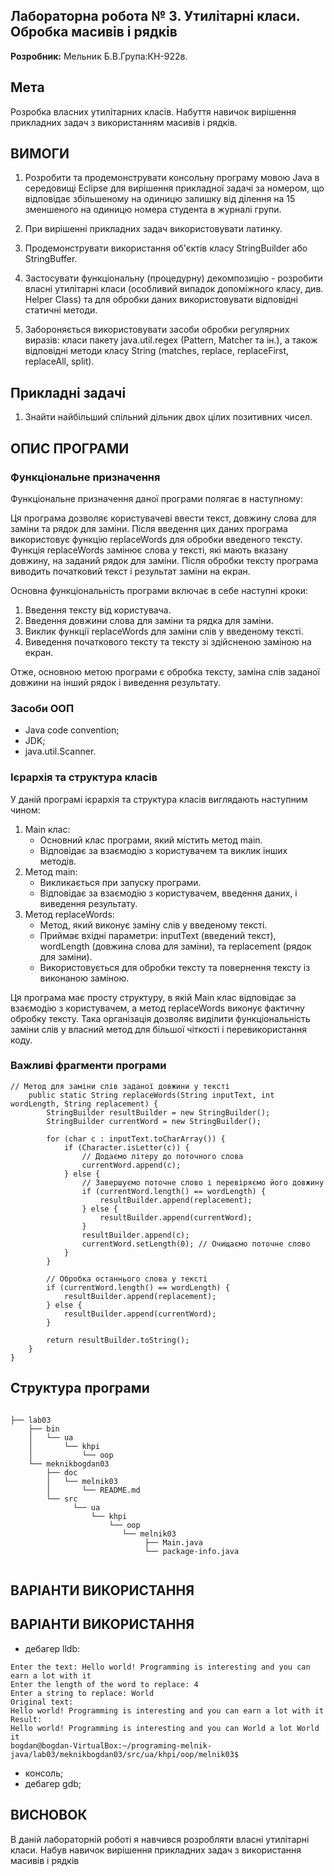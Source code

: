 ## Лабораторна робота № 3. Утилітарні класи. Обробка масивів і рядків

**Розробник:**  Мельник Б.В.Група:КН-922в. 

## Мета
Розробка власних утилітарних класів.
Набуття навичок вирішення прикладних задач з використанням масивів і рядків.


## ВИМОГИ

1. Розробити та продемонструвати консольну програму мовою Java в середовищі Eclipse для вирішення прикладної задачі за номером, що відповідає збільшеному на одиницю залишку від ділення на 15 зменшеного на одиницю номера студента в журналі групи.

2. При вирішенні прикладних задач використовувати латинку.

3. Продемонструвати використання об'єктів класу StringBuilder або StringBuffer.

4. Застосувати функціональну (процедурну) декомпозицію - розробити власні утилітарні класи (особливий випадок допоміжного класу, див. Helper Class) та для обробки даних використовувати відповідні статичні методи.

5. Забороняється використовувати засоби обробки регулярних виразів: класи пакету java.util.regex (Pattern, Matcher та ін.), а також відповідні методи класу String (matches, replace, replaceFirst, replaceAll, split).


## Прикладні задачі

1. Знайти найбільший спільний дільник двох цілих позитивних чисел.

## ОПИС ПРОГРАМИ

### Функціональне призначення

Функціональне призначення даної програми полягає в наступному:

Ця програма дозволяє користувачеві ввести текст, довжину слова для заміни та рядок для заміни. Після введення цих даних програма використовує функцію replaceWords для обробки введеного тексту. Функція replaceWords замінює слова у тексті, які мають вказану довжину, на заданий рядок для заміни. Після обробки тексту програма виводить початковий текст і результат заміни на екран.

Основна функціональність програми включає в себе наступні кроки:

1. Введення тексту від користувача.
2. Введення довжини слова для заміни та рядка для заміни.
3. Виклик функції replaceWords для заміни слів у введеному тексті.
4. Виведення початкового тексту та тексту зі здійсненою заміною на екран.

Отже, основною метою програми є обробка тексту, заміна слів заданої довжини на інший рядок і виведення результату.

### Засоби ООП

 - Java code convention;
 - JDK;
 - java.util.Scanner.

### Ієрархія та структура класів

У даній програмі ієрархія та структура класів виглядають наступним чином:

1. Main клас:
   - Основний клас програми, який містить метод main.
   - Відповідає за взаємодію з користувачем та виклик інших методів.
2. Метод main:
   - Викликається при запуску програми.
   - Відповідає за взаємодію з користувачем, введення даних, і виведення результату.
3. Метод replaceWords:
   - Метод, який виконує заміну слів у введеному тексті.
   - Приймає вхідні параметри: inputText (введений текст), wordLength (довжина слова для заміни), та replacement (рядок для заміни).
   - Використовується для обробки тексту та повернення тексту із виконаною заміною.
   
Ця програма має просту структуру, в якій Main клас відповідає за взаємодію з користувачем, а метод replaceWords виконує фактичну обробку тексту. Така організація дозволяє виділити функціональність заміни слів у власний метод для більшої чіткості і перевикористання коду.

### Важливі фрагменти програми


```
// Метод для заміни слів заданої довжини у тексті
    public static String replaceWords(String inputText, int wordLength, String replacement) {
        StringBuilder resultBuilder = new StringBuilder();
        StringBuilder currentWord = new StringBuilder();

        for (char c : inputText.toCharArray()) {
            if (Character.isLetter(c)) {
                // Додаємо літеру до поточного слова
                currentWord.append(c);
            } else {
                // Завершуємо поточне слово і перевіряємо його довжину
                if (currentWord.length() == wordLength) {
                    resultBuilder.append(replacement);
                } else {
                    resultBuilder.append(currentWord);
                }
                resultBuilder.append(c);
                currentWord.setLength(0); // Очищаємо поточне слово
            }
        }

        // Обробка останнього слова у тексті
        if (currentWord.length() == wordLength) {
            resultBuilder.append(replacement);
        } else {
            resultBuilder.append(currentWord);
        }

        return resultBuilder.toString();
    }
}

```

## Структура програми

```

├── lab03
    ├── bin
    │   └── ua
    │       └── khpi
    │           └── oop
    └── meknikbogdan03
        ├── doc
        │   └── melnik03
        │       └── README.md
        └── src
              └── ua
                  └── khpi
                      └── oop
                         └── melnik03
                              ├── Main.java
                              └── package-info.java


```

## ВАРІАНТИ ВИКОРИСТАННЯ

## ВАРІАНТИ ВИКОРИСТАННЯ

- дебагер lldb:
```
Enter the text: Hello world! Programming is interesting and you can earn a lot with it 
Enter the length of the word to replace: 4
Enter a string to replace: World
Original text:
Hello world! Programming is interesting and you can earn a lot with it
Result:
Hello world! Programming is interesting and you can World a lot World it
bogdan@bogdan-VirtualBox:~/programing-melnik-java/lab03/meknikbogdan03/src/ua/khpi/oop/melnik03$ 
```
- консоль;
- дебагер gdb;


## ВИСНОВОК 

В даній лабораторній роботі я навчився розробляти власні утилітарні класи. Набув навичок вирішення прикладних задач з використання масивів і рядків





















